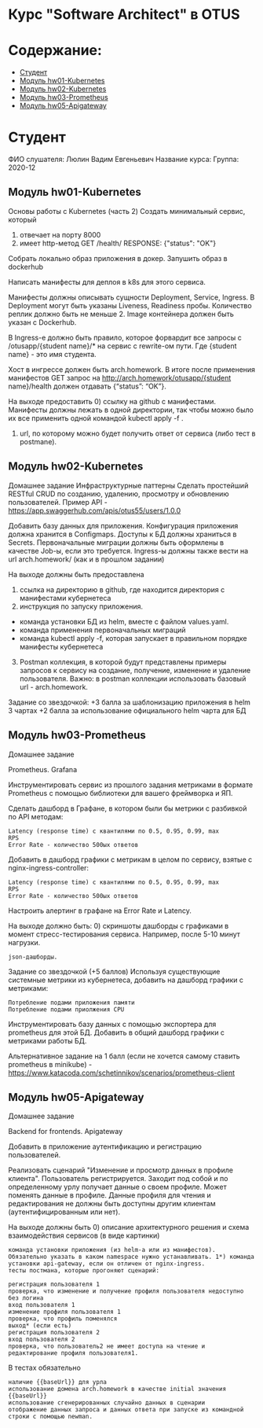 <?xml version="1.0" encoding="UTF-8"?>
<module type="JAVA_MODULE" version="4" />

# Курс "Software Architect" в OTUS

# Содержание:
* [Студент](#Студент)
* [Модуль hw01-Kubernetes](#Модуль-hw01-Kubernetes)
* [Модуль hw02-Kubernetes](#Модуль-hw02-Kubernetes)
* [Модуль hw03-Prometheus](#Модуль-hw03-Prometheus)
* [Модуль hw05-Apigateway](#Модуль-hw05-Apigateway)

# Студент
ФИО слушателя: Люлин Вадим Евгеньевич
Название курса: 
Группа: 2020-12

## Модуль hw01-Kubernetes<a name="Модуль-hw01-Kubernetes"></a>
Основы работы с Kubernetes (часть 2)
Создать минимальный сервис, который
1) отвечает на порту 8000
2) имеет http-метод
GET /health/
RESPONSE: {"status": "OK"}

Cобрать локально образ приложения в докер.
Запушить образ в dockerhub

Написать манифесты для деплоя в k8s для этого сервиса.

Манифесты должны описывать сущности Deployment, Service, Ingress.
В Deployment могут быть указаны Liveness, Readiness пробы.
Количество реплик должно быть не меньше 2. Image контейнера должен быть указан с Dockerhub.

В Ingress-е должно быть правило, которое форвардит все запросы с /otusapp/{student name}/* на сервис с rewrite-ом пути. Где {student name} - это имя студента.

Хост в ингрессе должен быть arch.homework. В итоге после применения манифестов GET запрос на http://arch.homework/otusapp/{student name}/health должен отдавать {“status”: “OK”}.

На выходе предоставить
0) ссылку на github c манифестами. Манифесты должны лежать в одной директории, так чтобы можно было их все применить одной командой kubectl apply -f .
1) url, по которому можно будет получить ответ от сервиса (либо тест в postmanе). 

## Модуль hw02-Kubernetes<a name="Модуль-hw02-Kubernetes"></a>

Домашнее задание
Инфраструктурные паттерны
Сделать простейший RESTful CRUD по созданию, удалению, просмотру и обновлению пользователей.
Пример API - https://app.swaggerhub.com/apis/otus55/users/1.0.0

Добавить базу данных для приложения.
Конфигурация приложения должна хранится в Configmaps.
Доступы к БД должны храниться в Secrets.
Первоначальные миграции должны быть оформлены в качестве Job-ы, если это требуется.
Ingress-ы должны также вести на url arch.homework/ (как и в прошлом задании)

На выходе должны быть предоставлена
1) ссылка на директорию в github, где находится директория с манифестами кубернетеса
2) инструкция по запуску приложения.
- команда установки БД из helm, вместе с файлом values.yaml.
- команда применения первоначальных миграций
- команда kubectl apply -f, которая запускает в правильном порядке манифесты кубернетеса
3) Postman коллекция, в которой будут представлены примеры запросов к сервису на создание, получение, изменение и удаление пользователя. Важно: в postman коллекции использовать базовый url - arch.homework.


Задание со звездочкой:
+3 балла за шаблонизацию приложения в helm 3 чартах
+2 балла за использование официального helm чарта для БД

## Модуль hw03-Prometheus<a name="Модуль-hw03-Prometheus"></a>

Домашнее задание

Prometheus. Grafana

Инструментировать сервис из прошлого задания метриками в формате Prometheus с помощью библиотеки для вашего фреймворка и ЯП.

Сделать дашборд в Графане, в котором были бы метрики с разбивкой по API методам:

    Latency (response time) с квантилями по 0.5, 0.95, 0.99, max
    RPS
    Error Rate - количество 500ых ответов

Добавить в дашборд графики с метрикам в целом по сервису, взятые с nginx-ingress-controller:

    Latency (response time) с квантилями по 0.5, 0.95, 0.99, max
    RPS
    Error Rate - количество 500ых ответов

Настроить алертинг в графане на Error Rate и Latency.

На выходе должно быть: 0) скриншоты дашборды с графиками в момент стресс-тестирования сервиса. Например, после 5-10 минут нагрузки.

    json-дашборды.

Задание со звездочкой (+5 баллов) Используя существующие системные метрики из кубернетеса, добавить на дашборд графики с метриками:

    Потребление подами приложения памяти
    Потребление подами приолжения CPU

Инструментировать базу данных с помощью экспортера для prometheus для этой БД. Добавить в общий дашборд графики с метриками работы БД.

Альтернативное задание на 1 балл (если не хочется самому ставить prometheus в minikube) - https://www.katacoda.com/schetinnikov/scenarios/prometheus-client

## Модуль hw05-Apigateway<a name="Модуль-hw05-Apigateway"></a>

Домашнее задание

Backend for frontends. Apigateway

Добавить в приложение аутентификацию и регистрацию пользователей.

Реализовать сценарий "Изменение и просмотр данных в профиле клиента". Пользователь регистрируется. Заходит под собой и по определенному урлу получает данные о своем профиле. Может поменять данные в профиле. Данные профиля для чтения и редактирования не должны быть доступны другим клиентам (аутентифицированным или нет).

На выходе должны быть 0) описание архитектурного решения и схема взаимодействия сервисов (в виде картинки)

    команда установки приложения (из helm-а или из манифестов). Обязательно указать в каком namespace нужно устанавливать. 1*) команда установки api-gateway, если он отличен от nginx-ingress.
    тесты постмана, которые прогоняют сценарий:

    регистрация пользователя 1
    проверка, что изменение и получение профиля пользователя недоступно без логина
    вход пользователя 1
    изменение профиля пользователя 1
    проверка, что профиль поменялся
    выход* (если есть)
    регистрация пользователя 2
    вход пользователя 2
    проверка, что пользователь2 не имеет доступа на чтение и редактирование профиля пользователя1.

В тестах обязательно

    наличие {{baseUrl}} для урла
    использование домена arch.homework в качестве initial значения {{baseUrl}}
    использование сгенерированных случайно данных в сценарии
    отображение данных запроса и данных ответа при запуске из командной строки с помощью newman.

